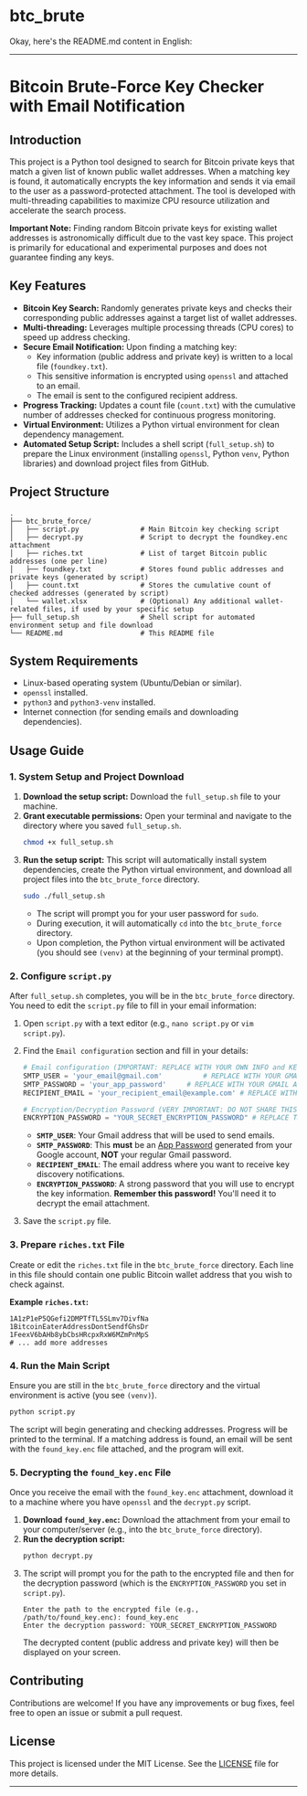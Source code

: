 # btc_brute
Okay, here's the README.md content in English:

-----

# Bitcoin Brute-Force Key Checker with Email Notification

## Introduction

This project is a Python tool designed to search for Bitcoin private keys that match a given list of known public wallet addresses. When a matching key is found, it automatically encrypts the key information and sends it via email to the user as a password-protected attachment. The tool is developed with multi-threading capabilities to maximize CPU resource utilization and accelerate the search process.

**Important Note:** Finding random Bitcoin private keys for existing wallet addresses is astronomically difficult due to the vast key space. This project is primarily for educational and experimental purposes and does not guarantee finding any keys.

## Key Features

  * **Bitcoin Key Search:** Randomly generates private keys and checks their corresponding public addresses against a target list of wallet addresses.
  * **Multi-threading:** Leverages multiple processing threads (CPU cores) to speed up address checking.
  * **Secure Email Notification:** Upon finding a matching key:
      * Key information (public address and private key) is written to a local file (`foundkey.txt`).
      * This sensitive information is encrypted using `openssl` and attached to an email.
      * The email is sent to the configured recipient address.
  * **Progress Tracking:** Updates a count file (`count.txt`) with the cumulative number of addresses checked for continuous progress monitoring.
  * **Virtual Environment:** Utilizes a Python virtual environment for clean dependency management.
  * **Automated Setup Script:** Includes a shell script (`full_setup.sh`) to prepare the Linux environment (installing `openssl`, Python `venv`, Python libraries) and download project files from GitHub.

## Project Structure

```
.
├── btc_brute_force/
│   ├── script.py               # Main Bitcoin key checking script
│   ├── decrypt.py              # Script to decrypt the foundkey.enc attachment
│   ├── riches.txt              # List of target Bitcoin public addresses (one per line)
│   ├── foundkey.txt            # Stores found public addresses and private keys (generated by script)
│   ├── count.txt               # Stores the cumulative count of checked addresses (generated by script)
│   └── wallet.xlsx             # (Optional) Any additional wallet-related files, if used by your specific setup
├── full_setup.sh               # Shell script for automated environment setup and file download
└── README.md                   # This README file
```

## System Requirements

  * Linux-based operating system (Ubuntu/Debian or similar).
  * `openssl` installed.
  * `python3` and `python3-venv` installed.
  * Internet connection (for sending emails and downloading dependencies).

## Usage Guide

### 1\. System Setup and Project Download

1.  **Download the setup script:** Download the `full_setup.sh` file to your machine.
2.  **Grant executable permissions:** Open your terminal and navigate to the directory where you saved `full_setup.sh`.
    ```bash
    chmod +x full_setup.sh
    ```
3.  **Run the setup script:** This script will automatically install system dependencies, create the Python virtual environment, and download all project files into the `btc_brute_force` directory.
    ```bash
    sudo ./full_setup.sh
    ```
      * The script will prompt you for your user password for `sudo`.
      * During execution, it will automatically `cd` into the `btc_brute_force` directory.
      * Upon completion, the Python virtual environment will be activated (you should see `(venv)` at the beginning of your terminal prompt).

### 2\. Configure `script.py`

After `full_setup.sh` completes, you will be in the `btc_brute_force` directory.
You need to edit the `script.py` file to fill in your email information:

1.  Open `script.py` with a text editor (e.g., `nano script.py` or `vim script.py`).

2.  Find the `Email configuration` section and fill in your details:

    ```python
    # Email configuration (IMPORTANT: REPLACE WITH YOUR OWN INFO and KEEP CONFIDENTIAL)
    SMTP_USER = 'your_email@gmail.com'          # REPLACE WITH YOUR GMAIL ADDRESS
    SMTP_PASSWORD = 'your_app_password'     # REPLACE WITH YOUR GMAIL APP PASSWORD
    RECIPIENT_EMAIL = 'your_recipient_email@example.com' # REPLACE WITH THE EMAIL TO RECEIVE ALERTS

    # Encryption/Decryption Password (VERY IMPORTANT: DO NOT SHARE THIS PASSWORD PUBLICLY!)
    ENCRYPTION_PASSWORD = "YOUR_SECRET_ENCRYPTION_PASSWORD" # REPLACE THIS WITH A STRONG PASSWORD. KEEP IT PRIVATE!
    ```

      * **`SMTP_USER`**: Your Gmail address that will be used to send emails.
      * **`SMTP_PASSWORD`**: This **must** be an [App Password](https://support.google.com/accounts/answer/185833?hl=vi) generated from your Google account, **NOT** your regular Gmail password.
      * **`RECIPIENT_EMAIL`**: The email address where you want to receive key discovery notifications.
      * **`ENCRYPTION_PASSWORD`**: A strong password that you will use to encrypt the key information. **Remember this password\!** You'll need it to decrypt the email attachment.

3.  Save the `script.py` file.

### 3\. Prepare `riches.txt` File

Create or edit the `riches.txt` file in the `btc_brute_force` directory. Each line in this file should contain one public Bitcoin wallet address that you wish to check against.

**Example `riches.txt`:**

```
1A1zP1eP5QGefi2DMPTfTL5SLmv7DivfNa
1BitcoinEaterAddressDontSendfGhsDr
1FeexV6bAHb8ybCbsHRcpxRxW6MZmPnMpS
# ... add more addresses
```

### 4\. Run the Main Script

Ensure you are still in the `btc_brute_force` directory and the virtual environment is active (you see `(venv)`).

```bash
python script.py
```

The script will begin generating and checking addresses. Progress will be printed to the terminal. If a matching address is found, an email will be sent with the `found_key.enc` file attached, and the program will exit.

### 5\. Decrypting the `found_key.enc` File

Once you receive the email with the `found_key.enc` attachment, download it to a machine where you have `openssl` and the `decrypt.py` script.

1.  **Download `found_key.enc`:** Download the attachment from your email to your computer/server (e.g., into the `btc_brute_force` directory).
2.  **Run the decryption script:**
    ```bash
    python decrypt.py
    ```
3.  The script will prompt you for the path to the encrypted file and then for the decryption password (which is the `ENCRYPTION_PASSWORD` you set in `script.py`).
    ```
    Enter the path to the encrypted file (e.g., /path/to/found_key.enc): found_key.enc
    Enter the decryption password: YOUR_SECRET_ENCRYPTION_PASSWORD
    ```
    The decrypted content (public address and private key) will then be displayed on your screen.

## Contributing

Contributions are welcome\! If you have any improvements or bug fixes, feel free to open an issue or submit a pull request.

## License

This project is licensed under the MIT License. See the [LICENSE](https://www.google.com/search?q=LICENSE) file for more details.

-----
